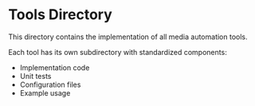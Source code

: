 # Tools Directory

This directory contains the implementation of all media automation tools.

Each tool has its own subdirectory with standardized components:
- Implementation code
- Unit tests
- Configuration files
- Example usage
